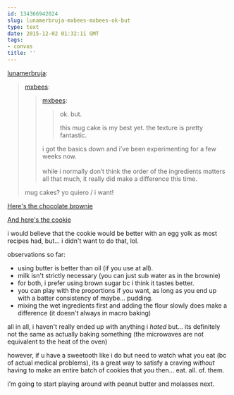 ```yaml
---
id: 134366942024
slug: lunamerbruja-mxbees-mxbees-ok-but
type: text
date: 2015-12-02 01:32:11 GMT
tags:
- convos
title: ''
---
```

<p><a class="tumblr_blog" href="http://lunamerbruja.tumblr.com/post/134365826851">lunamerbruja</a>:</p>
<blockquote>
<p><a class="tumblr_blog" href="http://mxbees.tumblr.com/post/134365693609">mxbees</a>:</p>
<blockquote>
<p><a class="tumblr_blog" href="http://mxbees.tumblr.com/post/134365317384">mxbees</a>:</p>
<blockquote>
<p>ok. but.</p>

<p>this mug cake is my best yet. the texture is pretty fantastic.</p>
</blockquote>
<p>i got the basics down and i’ve been experimenting for a few weeks now.<br><br>while i normally don’t think the order of the ingredients matters all that much, it really did make a difference this time.</p>
</blockquote>
<p>mug cakes? yo quiero / i want!</p>
</blockquote>

[Here's the chocolate brownie](https://notes.pinboard.in/u:biyuti/d5b2b43d5bcbe36e43d8)

[And here's the cookie](https://notes.pinboard.in/u:biyuti/0f814d4504639f2e48c7)

i would believe that the cookie would be better with an egg yolk as most recipes had, but... i didn't want to do that, lol.

observations so far:

- using butter is better than oil (if you use at all).
- milk isn't strictly necessary (you can just sub water as in the brownie)
- for both, i prefer using brown sugar bc i think it tastes better.
- you can play with the proportions if you want, as long as you end up with a batter consistency of maybe... pudding.
- mixing the wet ingredients first and adding the flour slowly does make a difference (it doesn't always in macro baking)

all in all, i haven't really ended up with anything i *hated* but... its definitely not the same as actually baking something (the microwaves are not equivalent to the heat of the oven)

however, if u have a sweetooth like i do but need to watch what you eat (bc of actual medical problems), its a great way to satisfy a craving *without* having to make an entire batch of cookies that you then... eat. all. of. them.

i'm going to start playing around with peanut butter and molasses next.